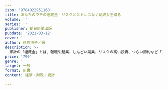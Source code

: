 ```yaml
---
isbn: '9784022951168'
title: あなたのウチの埋蔵金　リスクとストレスなく副収入を得る
volume: ''
series: ''
publisher: 朝日新聞出版
pubdate: '2021-03-12'
cover: ''
author: 荻原博子／著
description: >-
  家計の「埋蔵金」とは、転職や起業、しんどい副業、リスクの高い投資、つらい節約など「ストレスのかかること」を一切せずに、家計と生活の見直しで転がり込んでくるお金のこと。ノーリスクで毎月！年金がわりに！掘ってみませんか？　あなたの家計の10年安心を実現する一冊。
price: '790'
genre: ''
target: 一般
format: 新書
content: 経済・財政・統計

---
```

